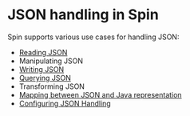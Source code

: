 # JSON handling in Spin

Spin supports various use cases for handling JSON:

* [Reading JSON][reading-json]
* Manipulating JSON
* [Writing JSON][writing-json]
* [Querying JSON][querying-json]
* Transforming JSON
* [Mapping between JSON and Java representation][mapping-json]
* [Configuring JSON Handling][configuring-json]


[reading-json]: reading-json.md
[writing-json]: writing-json.md
[querying-json]: querying-json.md
[mapping-json]: mapping-json.md
[configuring-json]: configuring-json.md

